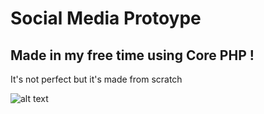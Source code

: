 # Social Media Protoype

## Made in my free time using Core PHP !

It's not perfect but it's made from scratch

![alt text]("https://github.com/MarcHoutreille/TheSocialJimwork/blob/main/welcome.png" "Teaser Image")
